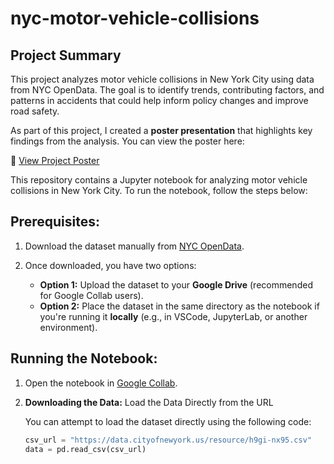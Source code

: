 # nyc-motor-vehicle-collisions

## Project Summary
This project analyzes motor vehicle collisions in New York City using data from NYC OpenData. The goal is to identify trends, contributing factors, and patterns in accidents that could help inform policy changes and improve road safety.

As part of this project, I created a **poster presentation** that highlights key findings from the analysis. You can view the poster here:

📌 [View Project Poster](TDSP_Poster.pdf)

This repository contains a Jupyter notebook for analyzing motor vehicle collisions in New York City. To run the notebook, follow the steps below:

## Prerequisites:
1. Download the dataset manually from [NYC OpenData](https://data.cityofnewyork.us/Public-Safety/Motor-Vehicle-Collisions-Crashes/h9gi-nx95).

2. Once downloaded, you have two options:
   - **Option 1:** Upload the dataset to your **Google Drive** (recommended for Google Collab users).
   - **Option 2:** Place the dataset in the same directory as the notebook if you're running it **locally** (e.g., in VSCode, JupyterLab, or another environment).

## Running the Notebook:
1. Open the notebook in [Google Collab](https://colab.research.google.com/).

2. **Downloading the Data:** Load the Data Directly from the URL 

   You can attempt to load the dataset directly using the following code:

   ```python
   csv_url = "https://data.cityofnewyork.us/resource/h9gi-nx95.csv"
   data = pd.read_csv(csv_url)
